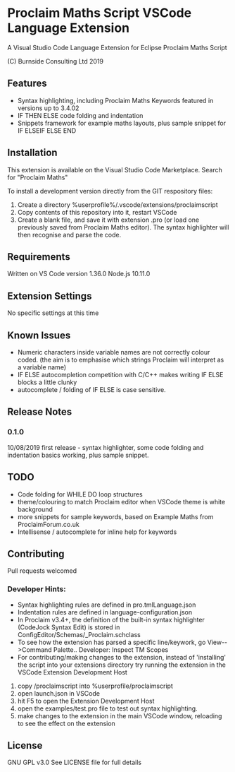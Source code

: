 # Proclaim Maths Script VSCode Language Extension

A Visual Studio Code Language Extension
for Eclipse Proclaim Maths Script

(C)  Burnside Consulting Ltd 2019

## Features

* Syntax highlighting, including Proclaim Maths Keywords featured in versions up to 3.4.02
* IF THEN ELSE code folding and indentation
* Snippets framework for example maths layouts, plus sample snippet for IF ELSEIF ELSE END


## Installation

This extension is available on the Visual Studio Code Marketplace.
Search for "Proclaim Maths"

To install a development version directly from the GIT respository files:
1. Create a directory  %userprofile%/.vscode/extensions/proclaimscript
2. Copy contents of this repository into it, restart VSCode
3. Create a blank file, and save it with extension .pro (or load one previously saved from Proclaim Maths editor). The syntax highlighter will then recognise and parse the code.

## Requirements

Written on VS Code version 1.36.0 Node.js 10.11.0

## Extension Settings

No specific settings at this time

## Known Issues

* Numeric characters inside variable names are not correctly colour coded. (the aim is to emphasise which strings Proclaim will interpret as a variable name)
* IF ELSE autocompletion competition with C/C++ makes writing IF ELSE blocks a little clunky
* autocomplete / folding of IF ELSE is case sensitive.

## Release Notes

### 0.1.0 
10/08/2019 first release - syntax highlighter, some code folding and indentation basics working, plus sample snippet.

## TODO
* Code folding for WHILE DO loop structures
* theme/colouring to match Proclaim editor when VSCode theme is white background
* more snippets for sample keywords, based on Example Maths from ProclaimForum.co.uk
* Intellisense / autocomplete for inline help for keywords


## Contributing
Pull requests welcomed

### Developer Hints:
* Syntax highlighting rules are defined in pro.tmlLanguage.json
* Indentation rules are defined in language-configuration.json
* In Proclaim v3.4+, the definition of the built-in syntax highlighter (CodeJock Syntax Edit) is stored in ConfigEditor/Schemas/_Proclaim.schclass
* To see how the extension has parsed a specific line/keywork, go View-->Command Palette.. Developer: Inspect TM Scopes
* For contributing/making changes to the extension, instead of 'installing' the script into your extensions directory try running the extension in the VSCode Extension Development Host 
1. copy /proclaimscript into %userprofile/proclaimscript
2. open launch.json in VSCode
3. hit F5 to open the Extension Development Host
4. open the examples/test.pro file to test out syntax highlighting. 
5. make changes to the extension in the main VSCode window, reloading to see the effect on the extension

## License
GNU GPL v3.0 
See LICENSE file for full details
